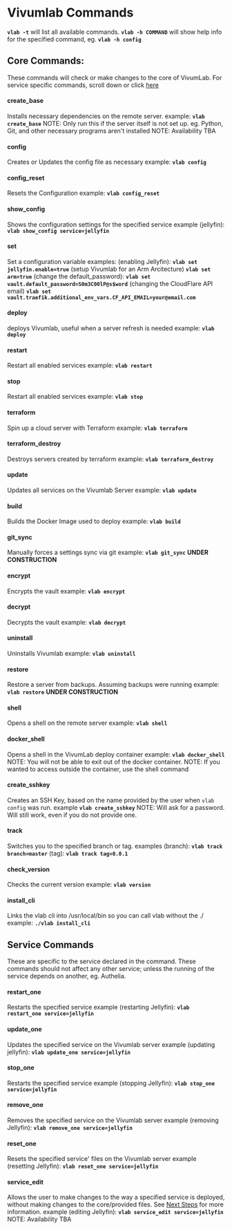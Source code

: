 # Vivumlab Commands
**`vlab -t`** will list all available commands.
**`vlab -h COMMAND`** will show help info for the specified command, eg. **`vlab -h config`**

## Core Commands:
These commands will check or make changes to the core of VivumLab.
For service specific commands, scroll down or click [here](#service-commands)

#### create_base
Installs necessary dependencies on the remote server.
    example: **`vlab create_base`**
NOTE: Only run this if the server itself is not set up.
    eg. Python, Git, and other necessary programs aren't installed
NOTE: Availability TBA

#### config
Creates or Updates the config file as necessary
    example: **`vlab config`**

#### config_reset
Resets the Configuration
    example: **`vlab config_reset`**

#### show_config
Shows the configuration settings for the specified service
    example (jellyfin): **`vlab show_config service=jellyfin`**

#### set
Set a configuration variable
    examples:
    (enabling Jellyfin): **`vlab set jellyfin.enable=true`**
    (setup Vivumlab for an Arm Arcitecture) **`vlab set arm=true`**
    (change the default_password): **`vlab set vault.default_password=S0m3C00lP@s$word`**
    (changing the CloudFlare API email) **`vlab set vault.traefik.additional_env_vars.CF_API_EMAIL=your@email.com`**

#### deploy
deploys Vivumlab, useful when a server refresh is needed
    example: **`vlab deploy`**

#### restart
Restart all enabled services
    example: **`vlab restart`**

#### stop
Restart all enabled services
    example: **`vlab stop`**

#### terraform
Spin up a cloud server with Terraform
    example: **`vlab terraform`**

#### terraform_destroy
Destroys servers created by terraform
    example: **`vlab terraform_destroy`**

#### update
Updates all services on the Vivumlab Server
    example: **`vlab update`**

#### build
Builds the Docker Image used to deploy
    example: **`vlab build`**

#### git_sync
Manually forces a settings sync via git
    example: **`vlab git_sync`** **UNDER CONSTRUCTION**

#### encrypt
Encrypts the vault
    example: **`vlab encrypt`**

#### decrypt
Decrypts the vault
    example: **`vlab decrypt`**

#### uninstall
Uninstalls Vivumlab
    example: **`vlab uninstall`**

#### restore
Restore a server from backups. Assuming backups were running
    example: **`vlab restore`** **UNDER CONSTRUCTION**

#### shell
Opens a shell on the remote server
    example: **`vlab shell`**

#### docker_shell
Opens a shell in the VivumLab deploy container
    example: **`vlab docker_shell`**
NOTE: You will not be able to exit out of the docker container.
NOTE: If you wanted to access outside the container, use the shell command

#### create_sshkey
Creates an SSH Key, based on the name provided by the user when `vlab config` was run.
    example **`vlab create_sshkey`**
NOTE: Will ask for a password. Will still work, even if you do not provide one.

#### track
Switches you to the specified branch or tag.
    examples
    (branch): **`vlab track branch=master`**
    (tag): **`vlab track tag=0.0.1`**

#### check_version
Checks the current version
    example: **`vlab version`**

#### install_cli
Links the vlab cli into /usr/local/bin so you can call vlab without the ./
    example: **`./vlab install_cli`**

## Service Commands
These are specific to the service declared in the command. These commands should not affect any other service; unless the running of the service depends on another, eg. Authelia.

#### restart_one
Restarts the specified service
    example (restarting Jellyfin): **`vlab restart_one service=jellyfin`**

#### update_one
Updates the specified service on the Vivumlab server
    example (updating jellyfin): **`vlab update_one service=jellyfin`**

#### stop_one
Restarts the specified service
    example (stopping Jellyfin): **`vlab stop_one service=jellyfin`**

#### remove_one
Removes the specified service on the Vivumlab server
    example (removing Jellyfin): **`vlab remove_one service=jellyfin`**

#### reset_one
Resets the specified service' files on the Vivumlab server
    example (resetting Jellyfin): **`vlab reset_one service=jellyfin`**

#### service_edit
Allows the user to make changes to the way a specified service is deployed, without making changes to the core/provided files. See [Next Steps](Next-Step.md) for more information.
    example (editing Jellyfin): **`vlab service_edit service=jellyfin`**
NOTE: Availability TBA
